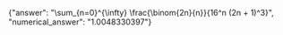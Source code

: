 {"answer": "\\sum_{n=0}^{\\infty} \\frac{\\binom{2n}{n}}{16^n (2n + 1)^3}", "numerical_answer": "1.0048330397"}